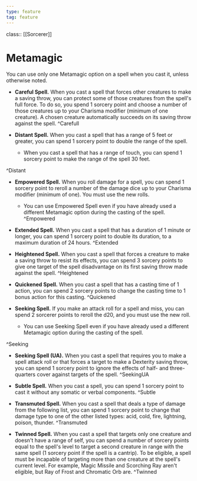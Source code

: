 ```yaml
---
type: feature
tag: feature
---
```

class:: [[Sorcerer]]

# Metamagic

You can use only one Metamagic option on a spell when you cast it, unless otherwise noted.

-   **Careful Spell.** When you cast a spell that forces other creatures to make a saving throw, you can protect some of those creatures from the spell's full force. To do so, you spend 1 sorcery point and choose a number of those creatures up to your Charisma modifier (minimum of one creature). A chosen creature automatically succeeds on its saving throw against the spell. 
  ^Carefull

-   **Distant Spell.** When you cast a spell that has a range of 5 feet or greater, you can spend 1 sorcery point to double the range of the spell.
    -   When you cast a spell that has a range of touch, you can spend 1 sorcery point to make the range of the spell 30 feet. 
     
 ^Distant

-   **Empowered Spell.** When you roll damage for a spell, you can spend 1 sorcery point to reroll a number of the damage dice up to your Charisma modifier (minimum of one). You must use the new rolls.
    -   You can use Empowered Spell even if you have already used a different Metamagic option during the casting of the spell. 
^Empowered

-   **Extended Spell.** When you cast a spell that has a duration of 1 minute or longer, you can spend 1 sorcery point to double its duration, to a maximum duration of 24 hours. 
   ^Extended

-   **Heightened Spell.** When you cast a spell that forces a creature to make a saving throw to resist its effects, you can spend 3 sorcery points to give one target of the spell disadvantage on its first saving throw made against the spell. 
  ^Heightened

-   **Quickened Spell.** When you cast a spell that has a casting time of 1 action, you can spend 2 sorcery points to change the casting time to 1 bonus action for this casting. 
   ^Quickened

-   **Seeking Spell.** If you make an attack roll for a spell and miss, you can spend 2 sorcerer points to reroll the d20, and you must use the new roll.
    -   You can use Seeking Spell even if you have already used a different Metamagic option during the casting of the spell. 
      
^Seeking

-   **Seeking Spell (UA).** When you cast a spell that requires you to make a spell attack roll or that forces a target to make a Dexterity saving throw, you can spend 1 sorcery point to ignore the effects of half- and three-quarters cover against targets of the spell. 
  ^SeekingUA

-   **Subtle Spell.** When you cast a spell, you can spend 1 sorcery point to cast it without any somatic or verbal components. 
  ^Subtle

-   **Transmuted Spell.** When you cast a spell that deals a type of damage from the following list, you can spend 1 sorcery point to change that damage type to one of the other listed types: acid, cold, fire, lightning, poison, thunder. 
 ^Transmuted

-   **Twinned Spell.** When you cast a spell that targets only one creature and doesn't have a range of self, you can spend a number of sorcery points equal to the spell's level to target a second creature in range with the same spell (1 sorcery point if the spell is a cantrip). To be eligible, a spell must be incapable of targeting more than one creature at the spell's current level. For example, Magic Missile and Scorching Ray aren't eligible, but Ray of Frost and Chromatic Orb are.
   ^Twinned

